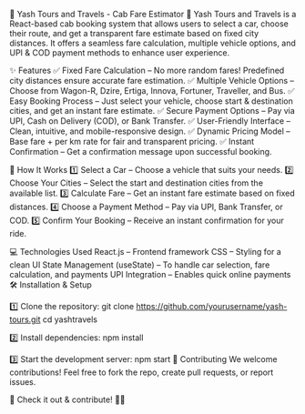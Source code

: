 🚗 Yash Tours and Travels - Cab Fare Estimator 🚗
Yash Tours and Travels is a React-based cab booking system that allows users to select a car, choose their route, and get a transparent fare estimate based on fixed city distances. It offers a seamless fare calculation, multiple vehicle options, and UPI & COD payment methods to enhance user experience.

✨ Features
✅ Fixed Fare Calculation – No more random fares! Predefined city distances ensure accurate fare estimation.
✅ Multiple Vehicle Options – Choose from Wagon-R, Dzire, Ertiga, Innova, Fortuner, Traveller, and Bus.
✅ Easy Booking Process – Just select your vehicle, choose start & destination cities, and get an instant fare estimate.
✅ Secure Payment Options – Pay via UPI, Cash on Delivery (COD), or Bank Transfer.
✅ User-Friendly Interface – Clean, intuitive, and mobile-responsive design.
✅ Dynamic Pricing Model – Base fare + per km rate for fair and transparent pricing.
✅ Instant Confirmation – Get a confirmation message upon successful booking.

📌 How It Works
1️⃣ Select a Car – Choose a vehicle that suits your needs.
2️⃣ Choose Your Cities – Select the start and destination cities from the available list.
3️⃣ Calculate Fare – Get an instant fare estimate based on fixed distances.
4️⃣ Choose a Payment Method – Pay via UPI, Bank Transfer, or COD.
5️⃣ Confirm Your Booking – Receive an instant confirmation for your ride.

💻 Technologies Used
React.js – Frontend framework
CSS – Styling for a clean UI
State Management (useState) – To handle car selection, fare calculation, and payments
UPI Integration – Enables quick online payments
🛠 Installation & Setup

1️⃣ Clone the repository:
git clone https://github.com/yourusername/yash-tours.git
cd yashtravels

2️⃣ Install dependencies:
npm install

3️⃣ Start the development server:
npm start
🚀 Contributing
We welcome contributions! Feel free to fork the repo, create pull requests, or report issues.

🔗 Check it out & contribute! 🚗✨

